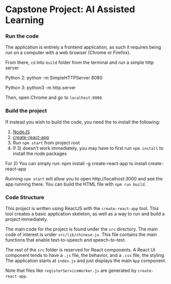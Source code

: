 # Capstone Project: AI Assisted Learning

### Run the code

The application is entirely a frontend application, as such it requires being run on a computer with a web browser (Chrome or Firefox).

From there, `cd` into `build` folder from the terminal and run a simple http server

Python 2:
    python -m SimpleHTTPServer 8080

Python 3:
    python3 -m http.server

Then, open Chrome and go to `localhost:8080`.


### Build the project

If instead you wish to build the code, you need the to install the following:

1. [NodeJS](https://nodejs.org/en/)
2. [create-react-app](https://github.com/facebookincubator/create-react-app)
3. Run `npm start` from project root
4. If 3) doesn't work immediately, you may have to first run `npm install` to install the node packages

For 2) You can simply run:
    npm install -g create-react-app
to install create-react-app

Running `npm start` will allow you to open http://localhost:3000 and see the app running there. You can build the HTML file with `npm run build`.

### Code Structure

This project is written using ReactJS with the `create-react-app` tool. This tool creates a basic application skeleton, as well as a way to run and build a project immediately.

The main code for the project is found under the `src` directory. The main code of interest is under `src/lib/chinese.js`. This file contains the main functions that enable text-to-speech and speech-to-text.

The rest of the `src` folder is reserved for React components. A React UI component tends to have a `.js` file, the behavior, and a `.css` file, the styling. The application starts at `index.js` and just displays the main `App` component.

Note that files like `registerServiceWorker.js` are generated by `create-react-app`.
